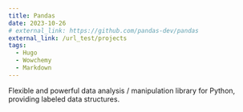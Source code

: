 ```yaml
---
title: Pandas
date: 2023-10-26
# external_link: https://github.com/pandas-dev/pandas
external_link: /url_test/projects
tags:
  - Hugo
  - Wowchemy
  - Markdown
---
```


Flexible and powerful data analysis / manipulation library for Python, providing labeled data structures.

<!--more-->
